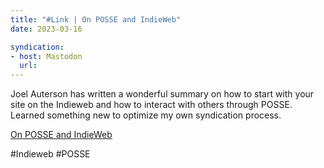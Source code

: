 ```yaml
---
title: "#Link | On POSSE and IndieWeb"
date: 2023-03-16
syndication: 
- host: Mastodon
  url: 
---
```


Joel Auterson has written a wonderful summary on how to start with your site on the Indieweb and how to interact with others through POSSE. Learned something new to optimize my own syndication process.

[On POSSE and IndieWeb](https://www.joelotter.com/posts/2023/03/indieweb/)

#Indieweb #POSSE
